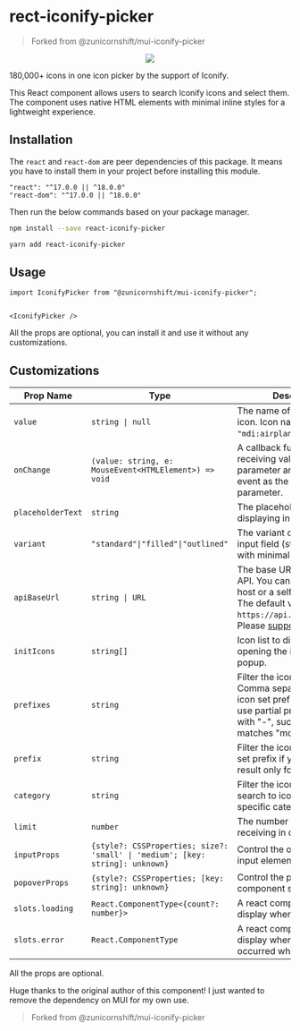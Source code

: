 # rect-iconify-picker

> Forked from @zunicornshift/mui-iconify-picker

<p align="center">
	<a href="https://github.com/Vivek-Raman/react-iconify-picker">
			<img src="https://i.imgur.com/5MuCWBo.png" />
	</a>
</p>

180,000+ icons in one icon picker by the support of Iconify.

This React component allows users to search Iconify icons and select them. The component uses native HTML elements with minimal inline styles for a lightweight experience.

## Installation

The `react` and `react-dom` are peer dependencies of this package. It means you have to install them in your project before installing this module.

```
"react": "^17.0.0 || ^18.0.0"
"react-dom": "^17.0.0 || ^18.0.0"
```

Then run the below commands based on your package manager.

```sh
npm install --save react-iconify-picker
```

```sh
yarn add react-iconify-picker
```

## Usage

```
import IconifyPicker from "@zunicornshift/mui-iconify-picker";


<IconifyPicker />
```

All the props are optional, you can install it and use it
without any customizations.

## Customizations

|     Prop Name     | Type                                                  | Description                      |
| ----------------- | ----------------------------------------------------- | -------------------------------- |
| `value`           | `string \| null`                                       | The name of the selected icon. Icon names must be in `"mdi:airplane"` format. |
| `onChange`        | `(value: string, e: MouseEvent<HTMLElement>) => void` | A callback function that receiving value as the first parameter and the original event as the second parameter. |
| `placeholderText` | `string`                                              | The placeholder text that displaying in search box |
| `variant`         | `"standard"\|"filled"\|"outlined"`                      | The variant of the outer input field (styling may vary with minimal styles) |
| `apiBaseUrl`      | `string \| URL`                                        | The base URL of the Iconify API. You can use a backup host or a self hosted URL. The default value is `https://api.iconify.design`. Please [support iconfiy](https://iconify.design/sponsors/). |
| `initIcons`       | `string[]`                                            | Icon list to display when opening the icon selector popup. |
| `prefixes`        | `string`                                              | Filter the icon results. Comma separated list of icon set prefixes. You can use partial prefixes that end with "-", such as "mdi-" matches "mdi-light". |
| `prefix`          | `string`                                              | Filter the icon results.  Icon set prefix if you want to get result only for one icon set. |
| `category`        | `string`                                              | Filter the icon results. Limit search to icon sets from specific category. |
| `limit`           | `number`                                              | The number of icons receiving in one API call. |
| `inputProps`      | `{style?: CSSProperties; size?: 'small' \| 'medium'; [key: string]: unknown}`  | Control the outer wrapper input element. |
| `popoverProps`    | `{style?: CSSProperties; [key: string]: unknown}`                                        | Control the popover component styling. |
| `slots.loading`   | `React.ComponentType<{count?: number}>`                                 | A react component to display when items loading |
| `slots.error`     | `React.ComponentType`                                 | A react component to display when an error occurred when searching |

All the props are optional.

Huge thanks to the original author of this component! I just wanted to remove the dependency on MUI for my own use.

> Forked from @zunicornshift/mui-iconify-picker
